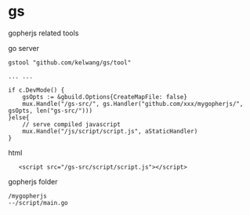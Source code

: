 # gs
gopherjs related tools

go server

```
gstool "github.com/kelwang/gs/tool"

... ...

if c.DevMode() {
    gsOpts := &gbuild.Options{CreateMapFile: false}
    mux.Handle("/gs-src/", gs.Handler("github.com/xxx/mygopherjs/", gsOpts, len("gs-src/")))
}else{
    // serve compiled javascript
    mux.Handle("/js/script/script.js", aStaticHandler)
}
 ```
 
 html
 ```
    <script src="/gs-src/script/script.js"></script> 
 ```
 
 gopherjs folder
 ```
 /mygopherjs
 --/script/main.go
 ```
 
 
